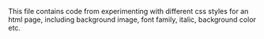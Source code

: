 This file contains code from experimenting with different css styles for an html page, including background image, font family, italic, background color etc.
